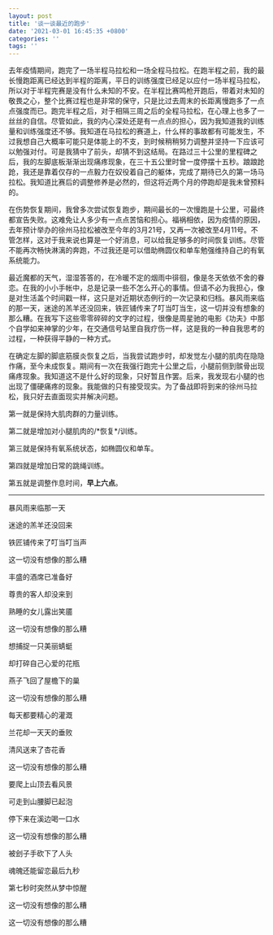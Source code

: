 ```yaml
---
layout: post
title: '谈一谈最近的跑步'
date: '2021-03-01 16:45:35 +0800'
categories: ''
tags: ''
---
```


去年疫情期间，跑完了一场半程马拉松和一场全程马拉松。在跑半程之前，我的最长慢跑距离已经达到半程的距离，平日的训练强度已经足以应付一场半程马拉松，所以对于半程完赛是没有什么未知的不安。在半程比赛鸣枪开跑后，带着对未知的敬畏之心，整个比赛过程也是非常的保守，只是比过去周末的长距离慢跑多了一点点强度而已。跑完半程之后，对于相隔三周之后的全程马拉松，在心理上也多了一丝丝的自信。尽管如此，我的内心深处还是有一点点的担心，因为我知道我的训练量和训练强度还不够。我知道在马拉松的赛道上，什么样的事故都有可能发生，不过我想自己大概率可能只是体能上的不支，到时候稍稍努力调整并坚持一下应该可以勉强对付。可是我猜中了前头，却猜不到这结局。在路过三十公里的里程碑之后，我的左脚底板渐渐出现痛疼现象，在三十五公里时曾一度停摆十五秒。踉踉跄跄，我还是靠着仅存的一点毅力在奴役着自己的躯体，完成了期待已久的第一场马拉松。我知道比赛后的调整修养是必然的，但这将近两个月的停跑却是我未曾预料的。

在伤势恢复期间，我曾多次尝试恢复跑步，期间最长的一次慢跑是十公里，可最终都宣告失败。这难免让人多少有一点点苦恼和担心。福祸相依，因为疫情的原因，去年预计举办的徐州马拉松被改至今年的3月21号，又再一次被改至4月11号。不管怎样，这对于我来说也算是一个好消息，可以给我足够多的时间恢复训练。尽管不能再次畅快淋漓的奔跑，不过我还是可以借助椭圆仪和单车勉强维持自己的有氧系统能力。

最近魔都的天气，湿湿答答的，在冷暖不定的烟雨中徘徊，像是冬天依依不舍的眷恋。在我的小小手帐中，总是记录一些不怎么开心的事情。但请不必为我担心，像是对生活盖个时间戳一样，这只是对近期状态例行的一次记录和归档。暴风雨来临的那一天，迷途的羔羊还没回来，铁匠铺传来了叮当叮当生，这一切并没有想象的那么糟。在我写下这些零零碎碎的文字的过程，很像是周星驰的电影《功夫》中那个自学如来神掌的少年，在交通信号站里自我疗伤一样，这是我的一种自我思考的过程，一种获得平静的一种方式。

在确定左脚的脚底筋膜炎恢复之后，当我尝试跑步时，却发觉左小腿的肌肉在隐隐作痛，至今未成恢复。期间有一次在我强行跑完十公里之后，小腿前侧到髌骨出现痛疼现象。我知道这不是什么好的现象，只好暂且作罢。后来，我发现右小腿的也出现了僵硬痛疼的现象。我能做的只有接受现实。为了备战即将到来的徐州马拉松，我只好去直面现实并解决问题。

第一就是保持大肌肉群的力量训练。

第二就是增加对小腿肌肉的/\*恢复\*/训练。

第三就是保持有氧系统状态，如椭圆仪和单车。

第四就是增加日常的跳绳训练。

第五就是调整作息时间，**早上六点**。

- - -

暴风雨来临那一天

迷途的羔羊还没回来

铁匠铺传来了叮当叮当声

这一切没有想像的那么糟

丰盛的酒席已准备好

尊贵的客人却没来到

熟睡的女儿露出笑靥

这一切没有想像的那么糟

想捕捉一只美丽蜻蜓

却打碎自己心爱的花瓶

燕子飞回了屋檐下的巢

这一切没有想像的那么糟

每天都要精心的灌溉

兰花却一天天的垂败

清风送来了杏花香

这一切没有想像的那么糟

要爬上山顶去看风景

可走到山腰脚已起泡

停下来在溪边喝一口水

这一切没有想像的那么糟

被刽子手砍下了人头

魂魄还能留恋最后九秒

第七秒时突然从梦中惊醒

这一切没有想像的那么糟

这一切没有想像的那么糟
